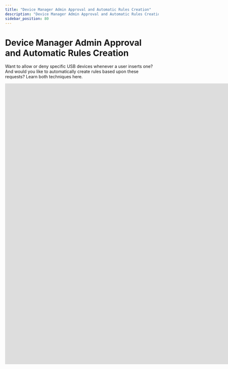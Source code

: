 ```yaml
---
title: "Device Manager Admin Approval and Automatic Rules Creation"
description: "Device Manager Admin Approval and Automatic Rules Creation"
sidebar_position: 80
---
```


# Device Manager Admin Approval and Automatic Rules Creation

Want to allow or deny specific USB devices whenever a user inserts one? And would you like to
automatically create rules based upon these requests? Learn both techniques here.

<iframe width="1642" height="924" src="https://www.youtube.com/embed/MBKzqI8wU-E" title="Endpoint Privilege Admin Approval: Using Email / Long Codes" frameborder="0" allow="accelerometer; autoplay; clipboard-write; encrypted-media; gyroscope; picture-in-picture; web-share" allowfullscreen="1"></iframe>
